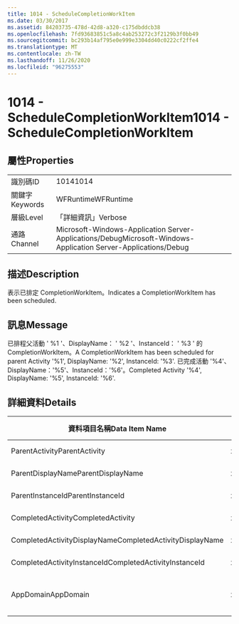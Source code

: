 ```yaml
---
title: 1014 - ScheduleCompletionWorkItem
ms.date: 03/30/2017
ms.assetid: 84203735-478d-42d8-a320-c175dbddcb38
ms.openlocfilehash: 7fd93683851c5a8c4ab253272c3f2129b3f0bb49
ms.sourcegitcommit: bc293b14af795e0e999e3304dd40c0222cf2ffe4
ms.translationtype: MT
ms.contentlocale: zh-TW
ms.lasthandoff: 11/26/2020
ms.locfileid: "96275553"
---
```

# <a name="1014---schedulecompletionworkitem"></a><span data-ttu-id="68f1e-102">1014 - ScheduleCompletionWorkItem</span><span class="sxs-lookup"><span data-stu-id="68f1e-102">1014 - ScheduleCompletionWorkItem</span></span>

## <a name="properties"></a><span data-ttu-id="68f1e-103">屬性</span><span class="sxs-lookup"><span data-stu-id="68f1e-103">Properties</span></span>  
  
|||  
|-|-|  
|<span data-ttu-id="68f1e-104">識別碼</span><span class="sxs-lookup"><span data-stu-id="68f1e-104">ID</span></span>|<span data-ttu-id="68f1e-105">1014</span><span class="sxs-lookup"><span data-stu-id="68f1e-105">1014</span></span>|  
|<span data-ttu-id="68f1e-106">關鍵字</span><span class="sxs-lookup"><span data-stu-id="68f1e-106">Keywords</span></span>|<span data-ttu-id="68f1e-107">WFRuntime</span><span class="sxs-lookup"><span data-stu-id="68f1e-107">WFRuntime</span></span>|  
|<span data-ttu-id="68f1e-108">層級</span><span class="sxs-lookup"><span data-stu-id="68f1e-108">Level</span></span>|<span data-ttu-id="68f1e-109">「詳細資訊」</span><span class="sxs-lookup"><span data-stu-id="68f1e-109">Verbose</span></span>|  
|<span data-ttu-id="68f1e-110">通路</span><span class="sxs-lookup"><span data-stu-id="68f1e-110">Channel</span></span>|<span data-ttu-id="68f1e-111">Microsoft-Windows-Application Server-Applications/Debug</span><span class="sxs-lookup"><span data-stu-id="68f1e-111">Microsoft-Windows-Application Server-Applications/Debug</span></span>|  
  
## <a name="description"></a><span data-ttu-id="68f1e-112">描述</span><span class="sxs-lookup"><span data-stu-id="68f1e-112">Description</span></span>  

 <span data-ttu-id="68f1e-113">表示已排定 CompletionWorkItem。</span><span class="sxs-lookup"><span data-stu-id="68f1e-113">Indicates a CompletionWorkItem has been scheduled.</span></span>  
  
## <a name="message"></a><span data-ttu-id="68f1e-114">訊息</span><span class="sxs-lookup"><span data-stu-id="68f1e-114">Message</span></span>  

 <span data-ttu-id="68f1e-115">已排程父活動 ' %1 '、DisplayName： ' %2 '、InstanceId： ' %3 ' 的 CompletionWorkItem。</span><span class="sxs-lookup"><span data-stu-id="68f1e-115">A CompletionWorkItem has been scheduled for parent Activity '%1', DisplayName: '%2', InstanceId: '%3'.</span></span>  <span data-ttu-id="68f1e-116">已完成活動 '%4'、DisplayName：'%5'、InstanceId：'%6'。</span><span class="sxs-lookup"><span data-stu-id="68f1e-116">Completed Activity '%4', DisplayName: '%5', InstanceId: '%6'.</span></span>  
  
## <a name="details"></a><span data-ttu-id="68f1e-117">詳細資料</span><span class="sxs-lookup"><span data-stu-id="68f1e-117">Details</span></span>  
  
|<span data-ttu-id="68f1e-118">資料項目名稱</span><span class="sxs-lookup"><span data-stu-id="68f1e-118">Data Item Name</span></span>|<span data-ttu-id="68f1e-119">資料項目型別</span><span class="sxs-lookup"><span data-stu-id="68f1e-119">Data Item Type</span></span>|<span data-ttu-id="68f1e-120">描述</span><span class="sxs-lookup"><span data-stu-id="68f1e-120">Description</span></span>|  
|--------------------|--------------------|-----------------|  
|<span data-ttu-id="68f1e-121">ParentActivity</span><span class="sxs-lookup"><span data-stu-id="68f1e-121">ParentActivity</span></span>|<span data-ttu-id="68f1e-122">xs:string</span><span class="sxs-lookup"><span data-stu-id="68f1e-122">xs:string</span></span>|<span data-ttu-id="68f1e-123">父活動的型別名稱。</span><span class="sxs-lookup"><span data-stu-id="68f1e-123">The type name of the parent activity.</span></span>|  
|<span data-ttu-id="68f1e-124">ParentDisplayName</span><span class="sxs-lookup"><span data-stu-id="68f1e-124">ParentDisplayName</span></span>|<span data-ttu-id="68f1e-125">xs:string</span><span class="sxs-lookup"><span data-stu-id="68f1e-125">xs:string</span></span>|<span data-ttu-id="68f1e-126">父活動的顯示名稱。</span><span class="sxs-lookup"><span data-stu-id="68f1e-126">The display name of the parent activity.</span></span>|  
|<span data-ttu-id="68f1e-127">ParentInstanceId</span><span class="sxs-lookup"><span data-stu-id="68f1e-127">ParentInstanceId</span></span>|<span data-ttu-id="68f1e-128">xs:string</span><span class="sxs-lookup"><span data-stu-id="68f1e-128">xs:string</span></span>|<span data-ttu-id="68f1e-129">父活動的執行個體 ID。</span><span class="sxs-lookup"><span data-stu-id="68f1e-129">The instance id of the parent activity.</span></span>|  
|<span data-ttu-id="68f1e-130">CompletedActivity</span><span class="sxs-lookup"><span data-stu-id="68f1e-130">CompletedActivity</span></span>|<span data-ttu-id="68f1e-131">xs:string</span><span class="sxs-lookup"><span data-stu-id="68f1e-131">xs:string</span></span>|<span data-ttu-id="68f1e-132">已完成之活動的型別名稱。</span><span class="sxs-lookup"><span data-stu-id="68f1e-132">The type name of the completed activity.</span></span>|  
|<span data-ttu-id="68f1e-133">CompletedActivityDisplayName</span><span class="sxs-lookup"><span data-stu-id="68f1e-133">CompletedActivityDisplayName</span></span>|<span data-ttu-id="68f1e-134">xs:string</span><span class="sxs-lookup"><span data-stu-id="68f1e-134">xs:string</span></span>|<span data-ttu-id="68f1e-135">已完成之活動的顯示名稱。</span><span class="sxs-lookup"><span data-stu-id="68f1e-135">The display name of the completed activity.</span></span>|  
|<span data-ttu-id="68f1e-136">CompletedActivityInstanceId</span><span class="sxs-lookup"><span data-stu-id="68f1e-136">CompletedActivityInstanceId</span></span>|<span data-ttu-id="68f1e-137">xs:string</span><span class="sxs-lookup"><span data-stu-id="68f1e-137">xs:string</span></span>|<span data-ttu-id="68f1e-138">已完成之活動的執行個體 ID。</span><span class="sxs-lookup"><span data-stu-id="68f1e-138">The instance id of the completed activity.</span></span>|  
|<span data-ttu-id="68f1e-139">AppDomain</span><span class="sxs-lookup"><span data-stu-id="68f1e-139">AppDomain</span></span>|<span data-ttu-id="68f1e-140">xs:string</span><span class="sxs-lookup"><span data-stu-id="68f1e-140">xs:string</span></span>|<span data-ttu-id="68f1e-141">由 AppDomain.CurrentDomain.FriendlyName 傳回的字串。</span><span class="sxs-lookup"><span data-stu-id="68f1e-141">The string returned by AppDomain.CurrentDomain.FriendlyName.</span></span>|
